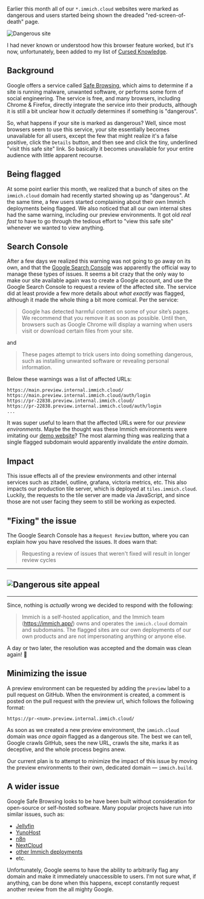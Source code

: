 <script lang="ts">
  import { Posts } from '$lib';
  import BlogPage from '$lib/components/BlogPage.svelte';
  import BlogFaqs from '$lib/components/BlogFaqs.svelte';
  import { Button, Code, Constants, Link, Text } from '@immich/ui';
  import { mdiOpenInNew } from '@mdi/js';
  import dangerousSite from '$lib/assets/img/dangerous-site.webp';
  import dangerousSiteAppeal from '$lib/assets/img/dangerous-site-appeal.webp';
</script>

<BlogPage post={Posts.GoogleFlagsImmich}>

Earlier this month all of our `*.immich.cloud` websites were marked as dangerous and users started being shown the dreaded "red-screen-of-death" page.

<img src={dangerousSite} alt="Dangerous site" class='rounded-lg mb-4'>

I had never known or understood how this browser feature worked, but it's now, unfortunately, been added to my list of [Cursed Knowledge](/cursed-knowledge).

## Background

Google offers a service called [Safe Browsing](https://safebrowsing.google.com/), which aims to determine if a site is running malware, unwanted software, or performs some form of social engineering. The service is free, and many browsers, including Chrome & Firefox, directly integrate the service into their products, although it is still a bit unclear how it _actually_ determines if something is "dangerous".

So, what happens if your site is marked as dangerous? Well, since most browsers seem to use this service, your site essentially becomes unavailable for all users, except the few that might realize it's a false positive, click the `Details` button, and then see and click the tiny, underlined "visit this safe site" link. So basically it becomes unavailable for your entire audience with little apparent recourse.

## Being flagged

At some point earlier this month, we realized that a bunch of sites on the `immich.cloud` domain had recently started showing up as "dangerous". At the same time, a few users started complaining about their own Immich deployments being flagged. We also noticed that all our own internal sites had the same warning, including our preview environments. It got old _real fast_ to have to go through the tedious effort to "view this safe site" whenever we wanted to view anything.

## Search Console

After a few days we realized this warning was not going to go away on its own, and that the [Google Search Console](https://search.google.com/search-console/about) was apparently the official way to manage these types of issues. It seems a bit crazy that the only way to make our site available again was to create a Google account, and use the Google Search Console to request a review of the affected site. The service did at least provide a few more details about _what exactly_ was flagged, although it made the whole thing a bit more comical. Per the service:

> Google has detected harmful content on some of your site’s pages. We recommend that you remove it as soon as possible. Until then, browsers such as Google Chrome will display a warning when users visit or download certain files from your site.

and

> These pages attempt to trick users into doing something dangerous, such as installing unwanted software or revealing personal information.

Below these warnings was a list of affected URLs:

```
https://main.preview.internal.immich.cloud/
https://main.preview.internal.immich.cloud/auth/login
https://pr-22838.preview.internal.immich.cloud/
https://pr-22838.preview.internal.immich.cloud/auth/login
...
```

It was super useful to learn that the affected URLs were for our _preview environments_. Maybe the thought was these Immich environments were imitating our [demo website](https://demo.immich.app/)? The most alarming thing was realizing that a single flagged subdomain would apparently invalidate the _entire domain_.

## Impact

This issue effects all of the preview environments and other internal services such as zitadel, outline, grafana, victoria metrics, etc. This also impacts our production tile server, which is deployed at `tiles.immich.cloud`. Luckily, the requests to the tile server are made via JavaScript, and since those are not user facing they seem to still be working as expected.

## "Fixing" the issue

The Google Search Console has a `Request Review` button, where you can explain how you have resolved the issues. It does warn that:

> Requesting a review of issues that weren't fixed will result in longer review cycles

---

## <img src={dangerousSiteAppeal} alt="Dangerous site appeal" class='rounded-lg my-4'>

---

Since, nothing is _actually_ wrong we decided to respond with the following:

> Immich is a self-hosted application, and the Immich team (https://immich.app/) owns and operates the `immich.cloud` domain and subdomains. The flagged sites are our own deployments of our own products and are not impersonating anything or anyone else.

A day or two later, the resolution was accepted and the domain was clean again! 🎉

## Minimizing the issue

A preview environment can be requested by adding the `preview` label to a pull request on GitHub. When the environment is created, a comment is posted on the pull request with the preview url, which follows the following format:

```
https://pr-<num>.preview.internal.immich.cloud/
```

As soon as we created a new preview environment, the `immich.cloud` domain was _once again_ flagged as a dangerous site. The best we can tell, Google crawls GitHub, sees the new URL, crawls the site, marks it as deceptive, and the whole process begins anew.

Our current plan is to attempt to minimize the impact of this issue by moving the preview environments to their own, dedicated domain &mdash; `immich.build`.

## A wider issue

Google Safe Browsing looks to be have been built without consideration for open-source or self-hosted software. Many popular projects have run into similar issues, such as:

- [Jellyfin](https://github.com/jellyfin/jellyfin-web/issues/4076)
- [YunoHost](https://forum.yunohost.org/t/google-flags-my-sites-as-dangerous-deceptive-site-ahead/20361)
- [n8n](https://community.n8n.io/t/deceptive-site-ahead-urgent/24152)
- [NextCloud](https://www.reddit.com/r/NextCloud/comments/w3x0fs/google_marked_my_nextcloud_app_as_a_dangerous/)
- [other Immich deployments](https://www.reddit.com/r/immich/comments/1ne5jbq/google_has_blocked_my_domain_due_to_immich/)
- etc.

Unfortunately, Google seems to have the ability to arbitrarily flag any domain and make it immediately unaccessible to users. I'm not sure what, if anything, can be done when this happens, except constantly request another review from the all mighty Google.

</BlogPage>
